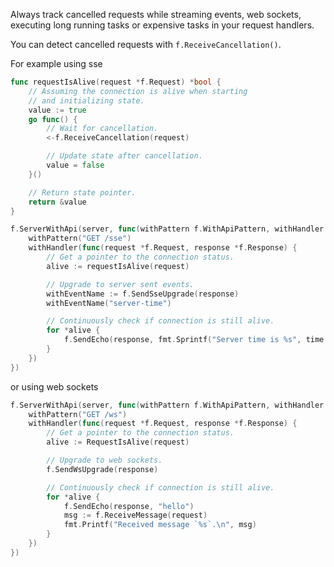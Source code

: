 Always track cancelled requests while streaming events, web sockets, executing long running tasks or expensive tasks in your request handlers.

You can detect cancelled requests with `f.ReceiveCancellation()`.

For example using sse

```go
func requestIsAlive(request *f.Request) *bool {
	// Assuming the connection is alive when starting
	// and initializing state.
	value := true
	go func() {
		// Wait for cancellation.
		<-f.ReceiveCancellation(request)

		// Update state after cancellation.
		value = false
	}()

	// Return state pointer.
	return &value
}
```

```go
f.ServerWithApi(server, func(withPattern f.WithApiPattern, withHandler f.WithApiHandler)){
	withPattern("GET /sse")
	withHandler(func(request *f.Request, response *f.Response) {
		// Get a pointer to the connection status.
		alive := requestIsAlive(request)

		// Upgrade to server sent events.
		withEventName := f.SendSseUpgrade(response)
		withEventName("server-time")

		// Continuously check if connection is still alive.
		for *alive {
			f.SendEcho(response, fmt.Sprintf("Server time is %s", time.Now()))
		}
	})
})
```

or using web sockets

```go
f.ServerWithApi(server, func(withPattern f.WithApiPattern, withHandler f.WithApiHandler)){
	withPattern("GET /ws")
	withHandler(func(request *f.Request, response *f.Response) {
		// Get a pointer to the connection status.
		alive := RequestIsAlive(request)

		// Upgrade to web sockets.
		f.SendWsUpgrade(response)

		// Continuously check if connection is still alive.
		for *alive {
			f.SendEcho(response, "hello")
			msg := f.ReceiveMessage(request)
			fmt.Printf("Received message `%s`.\n", msg)
		}
	})
})
```